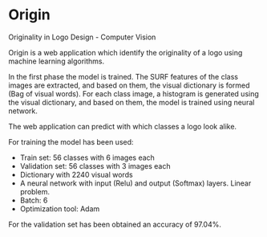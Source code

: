 # Origin
Originality in Logo Design - Computer Vision

Origin is a web application which identify the originality of a logo using machine learning algorithms.

In the first phase the model is trained. The SURF features of the class images are extracted, and based on them, the visual dictionary is formed (Bag of visual words).
For each class image, a histogram is generated using the visual dictionary, and based on them, the model is trained using neural network.

The web application can predict with which classes a logo look alike.

For training the model has been used:
- Train set: 56 classes with 6 images each
- Validation set: 56 classes with 3 images each
- Dictionary with 2240 visual words
- A neural network with input (Relu) and output (Softmax) layers. Linear problem.
- Batch: 6
- Optimization tool: Adam

For the validation set has been obtained an accuracy of 97.04%.
